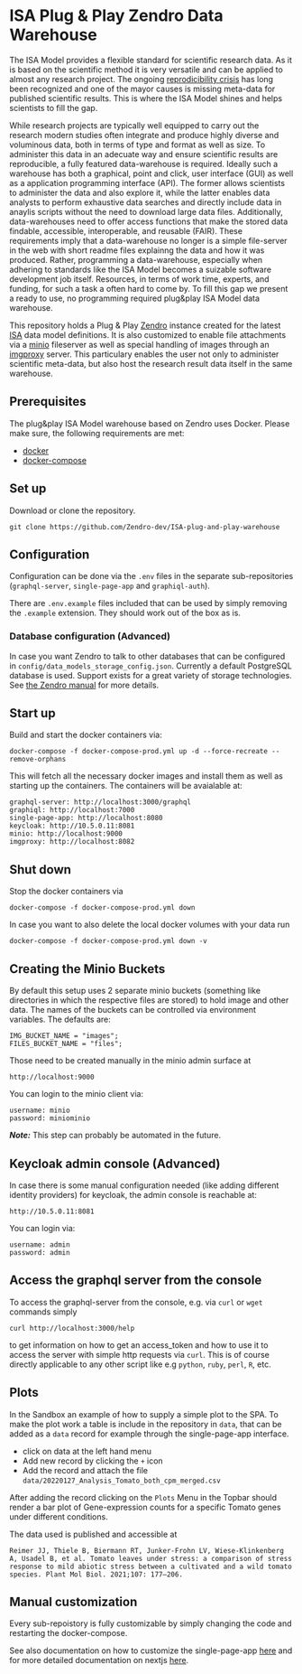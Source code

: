 # ISA Plug & Play Zendro Data Warehouse

The ISA Model provides a flexible standard for scientific research data. As it is based on the scientific method it is very versatile and can be applied to almost any research project. The ongoing [reprodicibility crisis](https://en.wikipedia.org/wiki/Replication_crisis) has long been recognized and one of the mayor causes is missing meta-data for published scientific results. This is where the ISA Model shines and helps scientists to fill the gap. 

While research projects are typically well equipped to carry out the research modern studies often integrate and produce highly diverse and voluminous data, both in terms of type and format as well as size. To administer this data in an adecuate way and ensure scientific results are reproducible, a fully featured data-warehouse is required. Ideally such a warehouse has both a graphical, point and click, user interface (GUI) as well as a application programming interface (API). The former allows scientists to administer the data and also explore it, while the latter enables data analysts to perform exhaustive data searches and directly include data in anaylis scripts without the need to download large data files. Additionally, data-warehouses need to offer access functions that make the stored data findable, accessible, interoperable, and reusable (FAIR). These requirements imply that a data-warehouse no longer is a simple file-server in the web with short readme files explainng the data and how it was produced. Rather, programming a data-warehouse, especially when adhering to standards like the ISA Model becomes a suizable software development job itself. Resources, in terms of work time, experts, and funding, for such a task a often hard to come by. To fill this gap we present a ready to use, no programming required plug&play ISA Model data warehouse.

This repository holds a Plug & Play [Zendro](https://zendro-dev.github.io/) instance created for the latest [ISA](https://isa-specs.readthedocs.io/en/latest/isamodel.html) data model definitions. It is also customized to enable file attachments via a [minio](https://min.io/) fileserver as well as special handling of images through an [imgproxy](https://github.com/imgproxy/imgproxy) server. This particulary enables the user not only to administer scientific meta-data, but also host the research result data itself in the same warehouse.

## Prerequisites

The plug&play ISA Model warehouse based on Zendro uses Docker. Please make sure, the following requirements are met:

- [docker](https://docs.docker.com/get-docker/)
- [docker-compose](https://docs.docker.com/compose/install/)

## Set up

Download or clone the repository.

```
git clone https://github.com/Zendro-dev/ISA-plug-and-play-warehouse
```

## Configuration

Configuration can be done via the `.env` files in the separate sub-repositories (`graphql-server`, `single-page-app` and `graphiql-auth`).

There are `.env.example` files included that can be used by simply removing the `.example` extension. They should work out of the box as is.

### Database configuration (Advanced)

In case you want Zendro to talk to other databases that can be configured in `config/data_models_storage_config.json`. Currently a default PostgreSQL database is used. Support exists for a great variety of storage technologies. See [the Zendro manual](https://zendro-dev.github.io/) for more details.

## Start up

Build and start the docker containers via:

```
docker-compose -f docker-compose-prod.yml up -d --force-recreate --remove-orphans 

```
This will fetch all the necessary docker images and install them as well as starting up the containers. The containers will be avaialable at:

```
graphql-server: http://localhost:3000/graphql
graphiql: http://localhost:7000
single-page-app: http://localhost:8080
keycloak: http://10.5.0.11:8081
minio: http://localhost:9000
imgproxy: http://localhost:8082
```

## Shut down
Stop the docker containers via
```
docker-compose -f docker-compose-prod.yml down
```
In case you want to also delete the local docker volumes with your data run
```
docker-compose -f docker-compose-prod.yml down -v
```

## Creating the Minio Buckets

By default this setup uses 2 separate minio buckets (something like directories in which the respective files are stored) to hold image and other data. The names of the buckets can be controlled via environment variables. The defaults are:
```
IMG_BUCKET_NAME = "images";
FILES_BUCKET_NAME = "files";
```

Those need to be created manually in the minio admin surface at

```
http://localhost:9000
```

You can login to the minio client via:

```
username: minio
password: miniominio
```

_**Note:**_ This step can probably be automated in the future.

## Keycloak admin console (Advanced)

In case there is some manual configuration needed (like adding different identity providers) for keycloak, the admin console is reachable at:
```
http://10.5.0.11:8081
```
You can login via:
```
username: admin
password: admin
```

## Access the graphql server from the console

To access the graphql-server from the console, e.g. via `curl` or `wget` commands simply
```
curl http://localhost:3000/help
```
to get information on how to get an access_token and how to use it to access the server with simple http requests via `curl`. This is of course directly applicable to any other script like e.g `python`, `ruby`, `perl`, `R`, etc.

## Plots
In the Sandbox an example of how to supply a simple plot to the SPA. To make the plot work a table is include in the repository in `data`, that can be added as a `data` record for example through the single-page-app interface.
- click on data at the left hand menu
- Add new record by clicking the `+` icon
- Add the record and attach the file `data/20220127_Analysis_Tomato_both_cpm_merged.csv`

After adding the record clicking on the `Plots` Menu in the Topbar should render a bar plot of Gene-expression counts for a specific Tomato genes under different conditions.

The data used is published and accessible at
```
Reimer JJ, Thiele B, Biermann RT, Junker-Frohn LV, Wiese-Klinkenberg A, Usadel B, et al. Tomato leaves under stress: a comparison of stress response to mild abiotic stress between a cultivated and a wild tomato species. Plant Mol Biol. 2021;107: 177–206.
```
## Manual customization
Every sub-repoistory is fully customizable by simply changing the code and restarting the docker-compose.

See also documentation on how to customize the single-page-app [here](https://github.com/Zendro-dev/single-page-app#customization) and for more detailed documentation on nextjs [here](https://nextjs.org/docs/getting-started).
